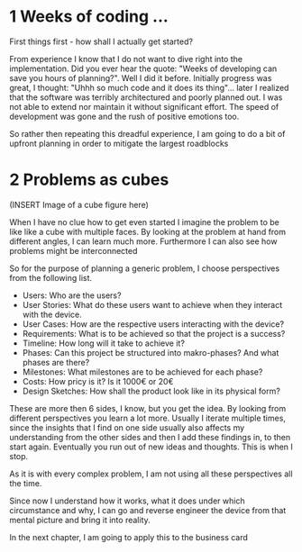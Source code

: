 # 1 Weeks of coding ...
First things first - how shall I actually get started?

From experience I know that I do not want to dive right into the implementation. Did you ever hear the quote: "Weeks of developing can save you hours of planning?". Well I did it before. Initially progress was great, I thought: "Uhhh so much code and it does its thing"... later I realized that the software was terribly architectured and poorly planned out. I was not able to extend nor maintain it without significant effort. The speed of development was gone and the rush of positive emotions too. 

So rather then repeating this dreadful experience, I am going to do a bit of upfront planning in order to mitigate the largest roadblocks

# 2 Problems as cubes

(INSERT Image of a cube figure here)

When I have no clue how to get even started I imagine the problem to be like like a cube with multiple faces. By looking at the problem at hand from different angles, I can learn much more. Furthermore I can also see how problems might be interconnected

So for the purpose of planning a generic problem, I choose perspectives from the following list. 
- Users: Who are the users?
- User Stories: What do these users want to achieve when they interact with the device. 
- User Cases: How are the respective users interacting with the device? 
- Requirements: What is to be achieved so that the project is a success? 
- Timeline: How long will it take to achieve it? 
- Phases: Can this project be structured into makro-phases? And what phases are there?
- Milestones: What milestones are to be achieved for each phase?
- Costs: How pricy is it? Is it 1000€ or 20€
- Design Sketches: How shall the product look like in its physical form?

These are more then 6 sides, I know, but you get the idea. By looking from different perspectives you learn a lot more. Usually I iterate multiple times, since the insights that I find on one side usually also affects my understanding from the other sides and then I add these findings in, to then start again. Eventually you run out of new ideas and thoughts. This is when I stop.

As it is with every complex problem, I am not using all these perspectives all the time. 

Since now I understand how it works, what it does under which circumstance and why, I can go and reverse engineer the device from that mental picture and bring it into reality.

In the next chapter, I am going to apply this to the business card



